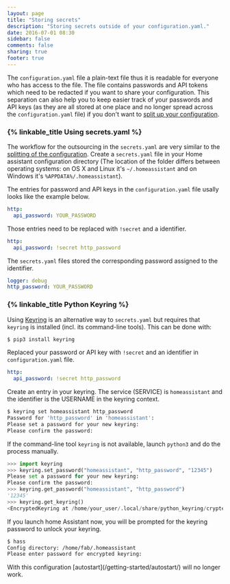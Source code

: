 ```yaml
---
layout: page
title: "Storing secrets"
description: "Storing secrets outside of your configuration.yaml."
date: 2016-07-01 08:30
sidebar: false
comments: false
sharing: true
footer: true
---
```


The `configuration.yaml` file a plain-text file thus it is readable for everyone who has access to the file. The file contains passwords and API tokens which need to be redacted if you want to share your configuration. This separation can also help you to keep easier track of your passwords and API keys (as they are all stored at one place and no longer spread across the `configuration.yaml` file) if you don't want to  [split up your configuration](/topics/splitting_configuration/).

### {% linkable_title Using secrets.yaml %}

The workflow for the outsourcing in the `secrets.yaml` are very similar to the [splitting of the configuration](/topics/splitting_configuration/). Create a `secrets.yaml` file in your Home assistant configuration directory (The location of the folder differs between operating systems: on OS X and Linux it's `~/.homeassistant` and on Windows it's `%APPDATA%/.homeassistant`).

The entries for password and API keys in the `configuration.yaml` file usally looks like the example below.

```yaml
http:
  api_password: YOUR_PASSWORD
```

Those entries need to be replaced with `!secret` and a identifier.

```yaml
http:
  api_password: !secret http_password
```

The `secrets.yaml` files stored the corresponding password assigned to the identifier.

```yaml
logger: debug
http_password: YOUR_PASSWORD
```

### {% linkable_title Python Keyring %}

Using [Keyring](http://pythonhosted.org/keyring/) is an alternative way to `secrets.yaml` but requires that `keyring` is installed (incl. its command-line tools). This can be done with:

```bash
$ pip3 install keyring
```

Replaced your password or API key with `!secret` and an identifier in `configuration.yaml` file.

```yaml
http:
  api_password: !secret http_password
```

Create an entry in your keyring. The service (SERVICE) is `homeassistant` and the identifier is the USERNAME in the keyring context.

```bash
$ keyring set homeassistant http_password
Password for 'http_password' in 'homeassistant': 
Please set a password for your new keyring: 
Please confirm the password: 
```

If the command-line tool `keyring` is not available, launch `python3` and do the process manually.

```python
>>> import keyring
>>> keyring.set_password("homeassistant", "http_password", "12345")
Please set a password for your new keyring: 
Please confirm the password: 
>>> keyring.get_password("homeassistant", "http_password")
'12345'
>>> keyring.get_keyring()
<EncryptedKeyring at /home/your_user/.local/share/python_keyring/crypted_pass.cfg>
```

If you launch home Assistant now, you will be prompted for the keyring password to unlock your keyring.

```bash
$ hass
Config directory: /home/fab/.homeassistant
Please enter password for encrypted keyring: 
```

<p class='note warning'>
  With this configuration [autostart](/getting-started/autostart/) will no longer work.
</p>

